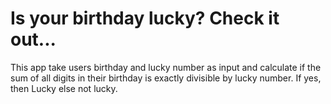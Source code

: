 # Is your birthday lucky? Check it out...

This app take users birthday and lucky number as input and calculate if the sum of all digits in their birthday is exactly divisible by lucky number. If yes, then Lucky else not lucky.




